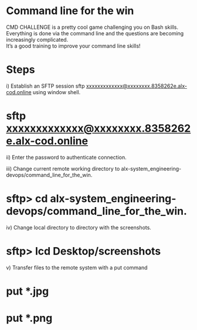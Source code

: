 # Command line for the win


CMD CHALLENGE is a pretty cool game challenging you on Bash skills.\
Everything is done via the command line and the questions are becoming increasingly complicated. \
It’s a good training to improve your command line skills!

# Steps

i) Establish an SFTP session sftp xxxxxxxxxxxxx@xxxxxxxx.8358262e.alx-cod.online using window shell. 
# sftp xxxxxxxxxxxxx@xxxxxxxx.8358262e.alx-cod.online

ii) Enter the password to authenticate connection. 

iii) Change current remote working directory to alx-system_engineering-devops/command_line_for_the_win. 
# sftp> cd alx-system_engineering-devops/command_line_for_the_win. 

iv) Change local directory to directory with the screenshots.
# sftp> lcd Desktop/screenshots

v) Transfer files to the remote system with a put command
# put *.jpg
# put *.png
